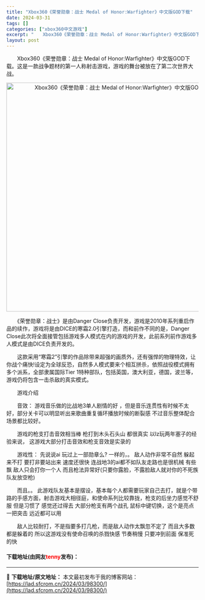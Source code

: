 ```yaml
---
title: "Xbox360《荣誉勋章：战士 Medal of Honor:Warfighter》中文版GOD下载"
date: 2024-03-31
tags: []
categories: ["xbox360中文游戏"]
excerpt: "　　Xbox360《荣誉勋章：战士 Medal of Honor:Warfighter》中文版GOD下载。这是一款战争题材的第一人称射击游戏，游戏的舞台被放在了第二次世界大战。 　　《荣誉勋章：战士》是由Danger Close负责开发，游戏是2010年系列重启作品的续作，游戏将是由DICE的寒霜2&hellip;"
layout: post
---
```


 <p>　　Xbox360《荣誉勋章：战士 Medal of Honor:Warfighter》中文版GOD下载。这是一款战争题材的第一人称射击游戏，游戏的舞台被放在了第二次世界大战。</p> <p align="center"><img align="" border="0" src="https://lad.sfcrom.cn/wp-content/uploads/2024/03/20240330_66083ff72dc85.webp" width="600" alt="Xbox360《荣誉勋章：战士 Medal of Honor:Warfighter》中文版GOD下载" /></p> <p>　　《荣誉勋章：战士》是由Danger Close负责开发，游戏是2010年系列重启作品的续作，游戏将是由DICE的寒霜2.0引擎打造，而和前作不同的是，Danger Close此次将全面接管包括游戏多人模式在内的游戏的开发，此前系列前作游戏多人模式是由DICE负责开发的。</p> <p>　　这款采用&ldquo;寒霜2&rdquo;引擎的作品除带来超强的画质外，还有强悍的物理特效，让你战个痛快!设定为全球反恐，自然多人模式要来个相互拼杀，依照战役模式拥有多个派系，全部隶属国际Tier 1特种部队，包括英国，澳大利亚，德国，波兰等，游戏仍将包含一击杀敌的真实模式。</p> <p>　　游戏介绍</p> <p>　　音效： 游戏音乐做的比战地3单人剧情的好 ，但是音乐连贯性有时候不太好，部分关卡可以明显听出来歌曲重复循环播放时候的断裂感 不过音乐整体配合场景都比较好。</p> <p>　　游戏的枪支打击音效相当棒 枪打到木头石头山 都很真实 以lz玩两年塞子的经验来说， 这游戏大部分打击音效和枪支音效是实录的</p> <p>　　游戏性： 先说说ai 玩过上一部勋章么? 一样的，。 敌人动作非常不自然 躲起来不打 要打非要站出来 速度还很快 连战地3的ai都不如队友走路也是很机械 有些飘 敌人只会打你一个人 而且枪法异常好(只要你露脸，不露脸敌人就对你的不死族队友放空枪)</p> <p>　　而且。。 此游戏队友基本是摆设，基本每个人都需要玩家自己去打，就是个带路的手感方面，射击游戏大相径庭，和使命系列比较靠拢，枪支的后坐力感觉不舒服 但是习惯了 感觉还过得去 大部分枪支有两个战孔 鼠标中键切换，这个是亮点 一把突击 远近都可以用</p> <p>　　敌人比较耐打，不是指要多打几枪，而是敌人动作太飘忽不定了 而且大多数都是躲着的 所以这游戏没有使命召唤的杀戮快感 节奏稍慢 只要冲到前面 保准死的快</p> <p><h4>下载地址(由网友<font color="red">tenny</font>发布)：</h4></p> 

---
📖 **下载地址/原文地址：** 本文最初发布于我的博客网站：[https://lad.sfcrom.cn/2024/03/98300/](https://lad.sfcrom.cn/2024/03/98300/)
